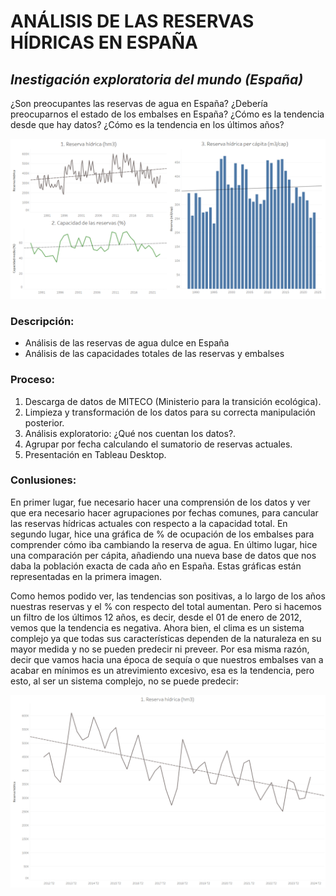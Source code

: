 # ANÁLISIS DE LAS RESERVAS HÍDRICAS EN ESPAÑA   
## _Inestigación exploratoria del mundo (España)_

¿Son preocupantes las reservas de agua en España? ¿Debería preocuparnos el estado de los embalses en España? ¿Cómo es la tendencia desde que hay datos? ¿Cómo es la tendencia en los últimos años?

![plot](agua.png)

### Descripción:

- Análisis de las reservas de agua dulce en España
- Análisis de las capacidades totales de las reservas y embalses

### Proceso:

1. Descarga de datos de MITECO (Ministerio para la transición ecológica).
2. Limpieza y transformación de los datos para su correcta manipulación posterior.
3. Análisis exploratorio: ¿Qué nos cuentan los datos?.
4. Agrupar por fecha calculando el sumatorio de reservas actuales.
5. Presentación en Tableau Desktop.

### Conlusiones:

En primer lugar, fue necesario hacer una comprensión de los datos y ver que era necesario hacer agrupaciones por fechas comunes, para cancular las reservas hídricas actuales con respecto a la capacidad total. En segundo lugar, hice una gráfica de % de ocupación de los embalses para comprender cómo iba cambiando la reserva de agua. En último lugar, hice una comparación per cápita, añadiendo una nueva base de datos que nos daba la población exacta de cada año en España. Estas gráficas están representadas en la primera imagen.

Como hemos podido ver, las tendencias son positivas, a lo largo de los años nuestras reservas y el % con respecto del total aumentan. Pero si hacemos un filtro de los últimos 12 años, es decir, desde el 01 de enero de 2012, vemos que la tendencia es negativa. Ahora bien, el clima es un sistema complejo ya que todas sus características dependen de la naturaleza en su mayor medida y no se pueden predecir ni preveer. Por esa misma razón, decir que vamos hacia una época de sequía o que nuestros embalses van a acabar en mínimos es un atrevimiento excesivo, esa es la tendencia, pero esto, al ser un sistema complejo, no se puede predecir:

![plot](sc2.png)

